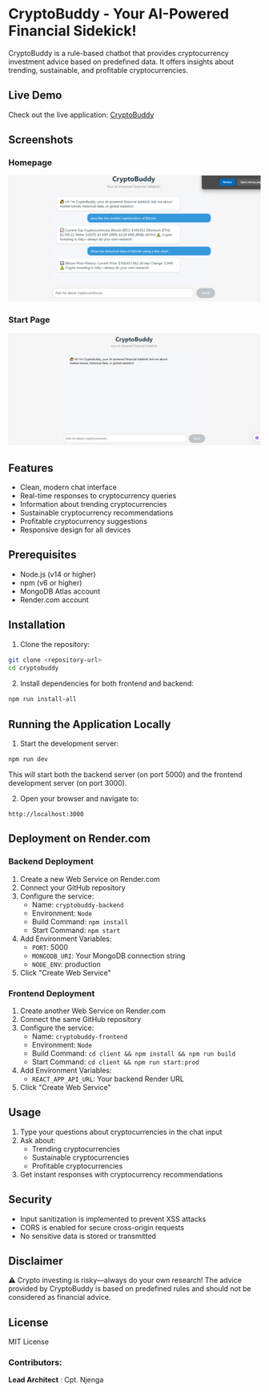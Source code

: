 # CryptoBuddy - Your AI-Powered Financial Sidekick!

CryptoBuddy is a rule-based chatbot that provides cryptocurrency investment advice based on predefined data. It offers insights about trending, sustainable, and profitable cryptocurrencies.

## Live Demo
Check out the live application: [CryptoBuddy](https://cryptobuddy-frontend.onrender.com/)

## Screenshots

### Homepage
![Homepage](screenshots/Homepage.PNG)

### Start Page
![Start Page](screenshots/Start%20page.PNG)

## Features

- Clean, modern chat interface
- Real-time responses to cryptocurrency queries
- Information about trending cryptocurrencies
- Sustainable cryptocurrency recommendations
- Profitable cryptocurrency suggestions
- Responsive design for all devices

## Prerequisites

- Node.js (v14 or higher)
- npm (v6 or higher)
- MongoDB Atlas account
- Render.com account

## Installation

1. Clone the repository:
```bash
git clone <repository-url>
cd cryptobuddy
```

2. Install dependencies for both frontend and backend:
```bash
npm run install-all
```

## Running the Application Locally

1. Start the development server:
```bash
npm run dev
```

This will start both the backend server (on port 5000) and the frontend development server (on port 3000).

2. Open your browser and navigate to:
```
http://localhost:3000
```

## Deployment on Render.com

### Backend Deployment

1. Create a new Web Service on Render.com
2. Connect your GitHub repository
3. Configure the service:
   - Name: `cryptobuddy-backend`
   - Environment: `Node`
   - Build Command: `npm install`
   - Start Command: `npm start`
4. Add Environment Variables:
   - `PORT`: 5000
   - `MONGODB_URI`: Your MongoDB connection string
   - `NODE_ENV`: production
5. Click "Create Web Service"

### Frontend Deployment

1. Create another Web Service on Render.com
2. Connect the same GitHub repository
3. Configure the service:
   - Name: `cryptobuddy-frontend`
   - Environment: `Node`
   - Build Command: `cd client && npm install && npm run build`
   - Start Command: `cd client && npm run start:prod`
4. Add Environment Variables:
   - `REACT_APP_API_URL`: Your backend Render URL
5. Click "Create Web Service"

## Usage

1. Type your questions about cryptocurrencies in the chat input
2. Ask about:
   - Trending cryptocurrencies
   - Sustainable cryptocurrencies
   - Profitable cryptocurrencies
3. Get instant responses with cryptocurrency recommendations

## Security

- Input sanitization is implemented to prevent XSS attacks
- CORS is enabled for secure cross-origin requests
- No sensitive data is stored or transmitted

## Disclaimer

⚠️ Crypto investing is risky—always do your own research! The advice provided by CryptoBuddy is based on predefined rules and should not be considered as financial advice.

## License

MIT License 

### Contributors:

**Lead Architect** : Cpt. Njenga